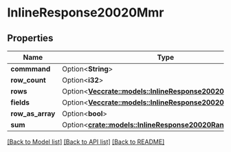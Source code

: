 # InlineResponse20020Mmr

## Properties

Name | Type | Description | Notes
------------ | ------------- | ------------- | -------------
**commmand** | Option<**String**> | command | [optional]
**row_count** | Option<**i32**> | rowCount | [optional]
**rows** | Option<[**Vec<crate::models::InlineResponse20020RanksRows>**](inline_response_200_20_ranks_rows.md)> | rows | [optional]
**fields** | Option<[**Vec<crate::models::InlineResponse20020RanksFields>**](inline_response_200_20_ranks_fields.md)> | fields | [optional]
**row_as_array** | Option<**bool**> | rowAsArray | [optional]
**sum** | Option<[**crate::models::InlineResponse20020RanksSum**](inline_response_200_20_ranks_sum.md)> |  | [optional]

[[Back to Model list]](../README.md#documentation-for-models) [[Back to API list]](../README.md#documentation-for-api-endpoints) [[Back to README]](../README.md)


